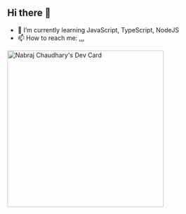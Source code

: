 ## Hi there 👋


<!-- **NabrajChaudhary/NabrajChaudhary** is a ✨ _special_ ✨ repository because its `README.md` (this file) appears on your GitHub profile.

Here are some ideas to get you started: -->

- 🌱 I’m currently learning JavaScript, TypeScript, NodeJS
- 📫 How to reach me: [...](https://www.linkedin.com/in/nabraj-chaudhary-94091b208/)
 <!--
- 🔭 I’m currently working on ...
- 👯 I’m looking to collaborate on ...
- 🤔 I’m looking for help with ...
- 💬 Ask me about ...
- 😄 Pronouns: ...
- ⚡ Fun fact: ...
- -->

<a href="https://app.daily.dev/nabrajchaudhary"><img src="https://api.daily.dev/devcards/v2/T2rPDD4vZXtO68LRZLkHV.png?type=default&r=px0" width="356" alt="Nabraj Chaudhary's Dev Card"/></a>
